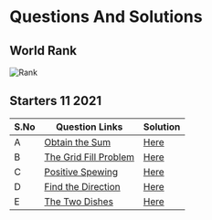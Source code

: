 # Questions And Solutions
## World Rank
![Rank](https://user-images.githubusercontent.com/82998871/137487380-84ba17c7-378e-4939-8ff0-e9f378b370f2.png)


## Starters 11 2021

| S.No | Question Links | Solution |
| ------- | ------- | ------- | 
| A | [Obtain the Sum](https://www.codechef.com/START11B/problems/BIGARRAY) | [Here](https://github.com/bhaumikmaan/Competitve-Programming-Solutions/blob/main/Codechef/START11B%20-%20Starters%2011%20Div.%202/Obtain%20the%20Sum.cpp) | 
| B | [The Grid Fill Problem](https://www.codechef.com/START11B/problems/FILLGRID)| [Here](https://github.com/bhaumikmaan/Competitve-Programming-Solutions/blob/main/Codechef/START11B%20-%20Starters%2011%20Div.%202/The%20Grid%20Fill%20Problem.cpp) | 
| C | [Positive Spewing](https://www.codechef.com/START11B/problems/POSSPEW) | [Here](https://github.com/bhaumikmaan/Competitve-Programming-Solutions/blob/main/Codechef/START11B%20-%20Starters%2011%20Div.%202/Positive%20Spewing.cpp) | 
| D | [Find the Direction](https://www.codechef.com/START11B/problems/FACEDIR) | [Here](https://github.com/bhaumikmaan/Competitve-Programming-Solutions/blob/main/Codechef/START11B%20-%20Starters%2011%20Div.%202/Find%20the%20Direction.cpp) | 
| E | [The Two Dishes](https://www.codechef.com/START11B/problems/MAX_DIFF) | [Here](https://github.com/bhaumikmaan/Competitve-Programming-Solutions/blob/main/Codechef/START11B%20-%20Starters%2011%20Div.%202/The%20Two%20Dishes.cpp) | 
